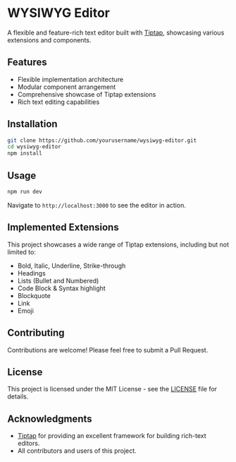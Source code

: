 # WYSIWYG Editor

A flexible and feature-rich text editor built with [Tiptap](https://tiptap.dev/), showcasing various extensions and components.

## Features

- Flexible implementation architecture
- Modular component arrangement
- Comprehensive showcase of Tiptap extensions
- Rich text editing capabilities

## Installation

```bash
git clone https://github.com/yourusername/wysiwyg-editor.git
cd wysiwyg-editor
npm install
```

## Usage

```bash
npm run dev
```

Navigate to `http://localhost:3000` to see the editor in action.

## Implemented Extensions

This project showcases a wide range of Tiptap extensions, including but not limited to:

- Bold, Italic, Underline, Strike-through
- Headings
- Lists (Bullet and Numbered)
- Code Block & Syntax highlight
- Blockquote
- Link
- Emoji

## Contributing

Contributions are welcome! Please feel free to submit a Pull Request.

## License

This project is licensed under the MIT License - see the [LICENSE](LICENSE) file for details.

## Acknowledgments

- [Tiptap](https://tiptap.dev/) for providing an excellent framework for building rich-text editors.
- All contributors and users of this project.
